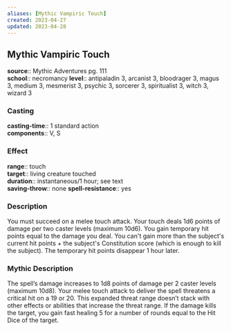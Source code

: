 ```yaml
---
aliases: [Mythic Vampiric Touch]
created: 2023-04-27
updated: 2023-04-28
---
```


## Mythic Vampiric Touch

**source**:: Mythic Adventures pg. 111  
**school**:: necromancy
**level**:: antipaladin 3, arcanist 3, bloodrager 3, magus 3, medium 3, mesmerist 3, psychic 3, sorcerer 3, spiritualist 3, witch 3, wizard 3

### Casting

**casting-time**:: 1 standard action  
**components**:: V, S

### Effect

**range**:: touch  
**target**:: living creature touched  
**duration**:: instantaneous/1 hour; see text  
**saving-throw**:: none
**spell-resistance**:: yes

### Description

You must succeed on a melee touch attack. Your touch deals 1d6 points of damage per two caster levels (maximum 10d6). You gain temporary hit points equal to the damage you deal. You can't gain more than the subject's current hit points + the subject's Constitution score (which is enough to kill the subject). The temporary hit points disappear 1 hour later.

### Mythic Description

The spell’s damage increases to 1d8 points of damage per 2 caster levels (maximum 10d8). Your melee touch attack to deliver the spell threatens a critical hit on a 19 or 20. This expanded threat range doesn’t stack with other effects or abilities that increase the threat range. If the damage kills the target, you gain fast healing 5 for a number of rounds equal to the Hit Dice of the target.

